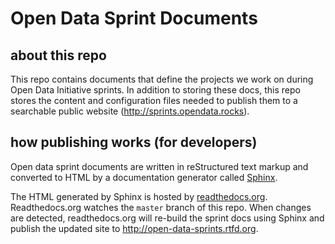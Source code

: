 # Open Data Sprint Documents

## about this repo

This repo contains documents that define the projects we work on during Open Data Initiative sprints. In addition to storing these docs, this repo stores the content and configuration files needed to publish them to a searchable public website (http://sprints.opendata.rocks). 

## how publishing works (for developers)

Open data sprint documents are written in reStructured text markup and converted to HTML by a documentation generator called [Sphinx](http://www.sphinx-doc.org/en/stable/index.html).

The HTML generated by Sphinx is hosted by [readthedocs.org](https://readthedocs.org/). Readthedocs.org watches the `master` branch of this repo. When changes are detected, readthedocs.org will re-build the sprint docs using Sphinx and publish the updated site to http://open-data-sprints.rtfd.org.
